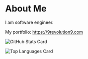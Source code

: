 # About Me
I am software engineer.

My portfolio: https://9revolution9.com

![GitHub Stats Card](https://github-readme-stats.vercel.app/api?username=glassonion1&theme=dracula)

![Top Languages Card](https://github-readme-stats.vercel.app/api/top-langs/?username=glassonion1&theme=dracula)

